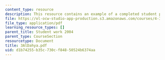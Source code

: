 ```yaml
---
content_type: resource
description: This resource contains an example of a completed student project.
file: https://ol-ocw-studio-app-production.s3.amazonaws.com/courses/4-301-introduction-to-the-visual-arts-spring-2007/d1b74255b35c730cf84850524b6374aa_3AlDahya.pdf
file_type: application/pdf
learning_resource_types: []
parent_title: Student work 2004
parent_type: CourseSection
resourcetype: Document
title: 3AlDahya.pdf
uid: d1b74255-b35c-730c-f848-50524b6374aa
---
```

